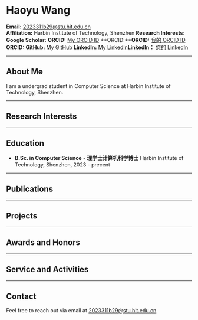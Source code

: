 # Haoyu Wang


**Email:** [2023311b29@stu.hit.edu.cn](mailto:2023311b29@stu.hit.edu.cn)  
**Affiliation:** Harbin Institute of Technology, Shenzhen 
**Research Interests:**  
**Google Scholar:** []()
**ORCID:** [My ORCID ID]()  **ORCID:****ORCID:** [我的 ORCID ID]() **ORCID:**
**GitHub:** [My GitHub]([https://github.com/your-github](https://github.com/SakuraHana01))
**LinkedIn:** [My LinkedIn]()**LinkedIn：** [您的 LinkedIn]()

---

## About Me

I am a undergrad student in Computer Science at Harbin Institute of Technology, Shenzhen.

------

## Research Interests


---

## Education

- **B.Sc. in Computer Science**  - **理学士计算机科学博士**
  Harbin Institute of Technology, Shenzhen, 2023 - precent

---

## Publications

---

## Projects


---

## Awards and Honors


---

## Service and Activities


---

## Contact

Feel free to reach out via email at [2023311b29@stu.hit.edu.cn](mailto:2023311b29@stu.hit.edu.cn)
